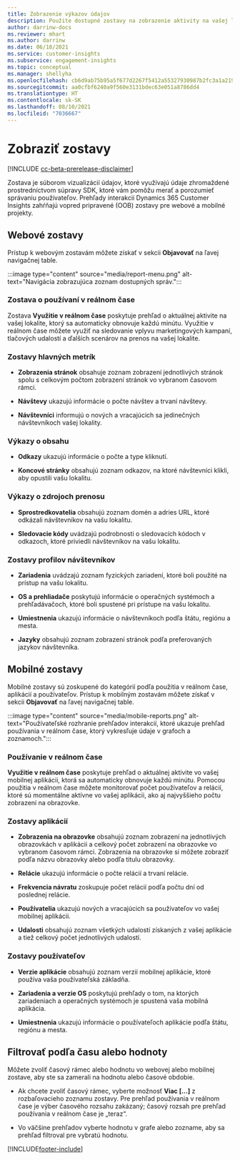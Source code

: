 ```yaml
---
title: Zobrazenie výkazov údajov
description: Použite dostupné zostavy na zobrazenie aktivity na vašej lokalite v reálnom čase.
author: darrinw-docs
ms.reviewer: mhart
ms.author: darrinw
ms.date: 06/18/2021
ms.service: customer-insights
ms.subservice: engagement-insights
ms.topic: conceptual
ms.manager: shellyha
ms.openlocfilehash: cb6d9ab75b95a5f677d2267f5412a55327930987b2fc3a1a21958633a8116bd2
ms.sourcegitcommit: aa0cfbf6240a9f560e3131bdec63e051a8786dd4
ms.translationtype: HT
ms.contentlocale: sk-SK
ms.lasthandoff: 08/10/2021
ms.locfileid: "7036667"
---
```

# <a name="view-reports"></a>Zobraziť zostavy

[!INCLUDE [cc-beta-prerelease-disclaimer](includes/cc-beta-prerelease-disclaimer.md)]

Zostava je súborom vizualizácií údajov, ktoré využívajú údaje zhromaždené prostredníctvom súpravy SDK, ktoré vám pomôžu merať a porozumieť správaniu používateľov. Prehľady interakcií Dynamics 365 Customer Insights zahŕňajú vopred pripravené (OOB) zostavy pre webové a mobilné projekty.  

## <a name="web-reports"></a>Webové zostavy

Prístup k webovým zostavám môžete získať v sekcii **Objavovať** na ľavej navigačnej table.

:::image type="content" source="media/report-menu.png" alt-text="Navigácia zobrazujúca zoznam dostupných správ.":::

### <a name="real-time-usage-report"></a>Zostava o používaní v reálnom čase

Zostava **Využitie v reálnom čase** poskytuje prehľad o aktuálnej aktivite na vašej lokalite, ktorý sa automaticky obnovuje každú minútu. Využitie v reálnom čase môžete využiť na sledovanie vplyvu marketingových kampaní, tlačových udalostí a ďalších scenárov na prenos na vašej lokalite.

### <a name="key-metrics-reports"></a>Zostavy hlavných metrík

- **Zobrazenia stránok** obsahuje zoznam zobrazení jednotlivých stránok spolu s celkovým počtom zobrazení stránok vo vybranom časovom rámci.

- **Návštevy** ukazujú informácie o počte návštev a trvaní návštevy.

- **Návštevníci** informujú o nových a vracajúcich sa jedinečných návštevníkoch vašej lokality.

### <a name="content-reports"></a>Výkazy o obsahu

- **Odkazy** ukazujú informácie o počte a type kliknutí.

- **Koncové stránky** obsahujú zoznam odkazov, na ktoré návštevníci klikli, aby opustili vašu lokalitu.

### <a name="traffic-sources-reports"></a>Výkazy o zdrojoch prenosu

- **Sprostredkovatelia** obsahujú zoznam domén a adries URL, ktoré odkázali návštevníkov na vašu lokalitu.

- **Sledovacie kódy** uvádzajú podrobnosti o sledovacích kódoch v odkazoch, ktoré priviedli návštevníkov na vašu lokalitu.

### <a name="visitor-profiles-reports"></a>Zostavy profilov návštevníkov

- **Zariadenia** uvádzajú zoznam fyzických zariadení, ktoré boli použité na prístup na vašu lokalitu.

- **OS a prehliadače** poskytujú informácie o operačných systémoch a prehľadávačoch, ktoré boli spustené pri prístupe na vašu lokalitu.

- **Umiestnenia** ukazujú informácie o návštevníkoch podľa štátu, regiónu a mesta.

- **Jazyky** obsahujú zoznam zobrazení stránok podľa preferovaných jazykov návštevníka.

## <a name="mobile-reports"></a>Mobilné zostavy

Mobilné zostavy sú zoskupené do kategórií podľa použitia v reálnom čase, aplikácií a používateľov. Prístup k mobilným zostavám môžete získať v sekcii **Objavovať** na ľavej navigačnej table.   

:::image type="content" source="media/mobile-reports.png" alt-text="Používateľské rozhranie prehľadov interakcií, ktoré ukazuje prehľad používania v reálnom čase, ktorý vykresľuje údaje v grafoch a zoznamoch.":::   

### <a name="real-time-usage"></a>Používanie v reálnom čase

**Využitie v reálnom čase** poskytuje prehľad o aktuálnej aktivite vo vašej mobilnej aplikácii, ktorá sa automaticky obnovuje každú minútu. Pomocou použitia v reálnom čase môžete monitorovať počet používateľov a relácií, ktoré sú momentálne aktívne vo vašej aplikácii, ako aj najvyššieho počtu zobrazení na obrazovke.

### <a name="app-reports"></a>Zostavy aplikácií

- **Zobrazenia na obrazovke** obsahujú zoznam zobrazení na jednotlivých obrazovkách v aplikácii a celkový počet zobrazení na obrazovke vo vybranom časovom rámci. Zobrazenia na obrazovke si môžete zobraziť podľa názvu obrazovky alebo podľa titulu obrazovky.

- **Relácie** ukazujú informácie o počte relácií a trvaní relácie.

- **Frekvencia návratu** zoskupuje počet relácií podľa počtu dní od poslednej relácie.

- **Používatelia** ukazujú nových a vracajúcich sa používateľov vo vašej mobilnej aplikácii.

- **Udalosti** obsahujú zoznam všetkých udalostí získaných z vašej aplikácie a tiež celkový počet jednotlivých udalostí.

### <a name="user-reports"></a>Zostavy používateľov

- **Verzie aplikácie** obsahujú zoznam verzií mobilnej aplikácie, ktoré používa vaša používateľská základňa.

- **Zariadenia a verzie OS** poskytujú prehľady o tom, na ktorých zariadeniach a operačných systémoch je spustená vaša mobilná aplikácia.

- **Umiestnenia** ukazujú informácie o používateľoch aplikácie podľa štátu, regiónu a mesta.

## <a name="filter-by-time-or-value"></a>Filtrovať podľa času alebo hodnoty

Môžete zvoliť časový rámec alebo hodnotu vo webovej alebo mobilnej zostave, aby ste sa zamerali na hodnotu alebo časové obdobie. 

- Ak chcete zvoliť časový rámec, vyberte možnosť **Viac [...]** z rozbaľovacieho zoznamu zostavy. Pre prehľad používania v reálnom čase je výber časového rozsahu zakázaný; časový rozsah pre prehľad používania v reálnom čase je „teraz“.

- Vo väčšine prehľadov vyberte hodnotu v grafe alebo zozname, aby sa prehľad filtroval pre vybratú hodnotu.

[!INCLUDE[footer-include](../includes/footer-banner.md)]